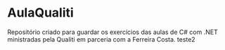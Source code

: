 # AulaQualiti
Repositório criado para guardar os exercícios das aulas de C# com .NET ministradas pela Qualiti em parceria com a Ferreira Costa. teste2
